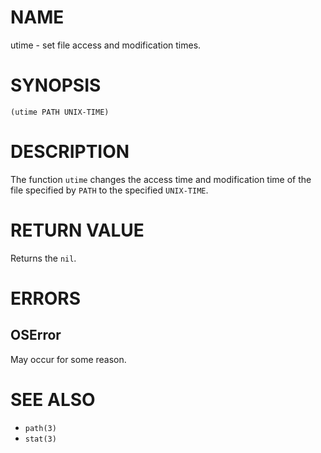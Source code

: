 # NAME
utime - set file access and modification times.

# SYNOPSIS

    (utime PATH UNIX-TIME)

# DESCRIPTION
The function `utime` changes the access time and modification time of the file specified by `PATH` to the specified `UNIX-TIME`.

# RETURN VALUE
Returns the `nil`.

# ERRORS
## OSError
May occur for some reason.

# SEE ALSO
- `path(3)`
- `stat(3)`
